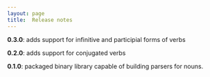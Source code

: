 ```yaml
---
layout: page
title:  Release notes
---
```



**0.3.0**:  adds support for infinitive and participial forms of verbs

**0.2.0**:  adds support for conjugated verbs

**0.1.0**:  packaged binary library capable of building parsers for nouns.
